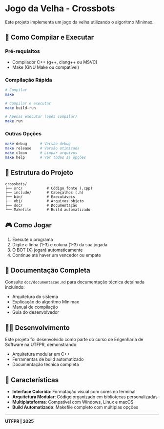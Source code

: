 # Jogo da Velha - Crossbots

Este projeto implementa um jogo da velha utilizando o algoritmo Minimax.

## 🚀 Como Compilar e Executar

### Pré-requisitos
- Compilador C++ (g++, clang++ ou MSVC)
- Make (GNU Make ou compatível)

### Compilação Rápida
```bash
# Compilar
make

# Compilar e executar
make build-run

# Apenas executar (após compilar)
make run
```

### Outras Opções
```bash
make debug      # Versão debug
make release    # Versão otimizada
make clean      # Limpar arquivos
make help       # Ver todas as opções
```

## 📁 Estrutura do Projeto

```
crossbots/
├── src/           # Código fonte (.cpp)
├── include/       # Cabeçalhos (.h)
├── bin/           # Executáveis
├── obj/           # Arquivos objeto
├── doc/           # Documentação
└── Makefile       # Build automatizado
```

## 🎮 Como Jogar

1. Execute o programa
2. Digite a linha (1-3) e coluna (1-3) da sua jogada
3. O BOT (X) jogará automaticamente
4. Continue até haver um vencedor ou empate

## 📖 Documentação Completa

Consulte `doc/documentacao.md` para documentação técnica detalhada incluindo:
- Arquitetura do sistema
- Explicação do algoritmo Minimax
- Manual de compilação
- Guia do desenvolvedor

## 👨‍💻 Desenvolvimento

Este projeto foi desenvolvido como parte do curso de Engenharia de Software na UTFPR, demonstrando:
- Arquitetura modular em C++
- Ferramentas de build automatizado
- Documentação técnica completa

 ## 🎯 Características

- **Interface Colorida**: Formatação visual com cores no terminal
- **Arquitetura Modular**: Código organizado em bibliotecas personalizadas
- **Multiplataforma**: Compatível com Windows, Linux e macOS
- **Build Automatizado**: Makefile completo com múltiplas opções

---

**UTFPR | 2025**
